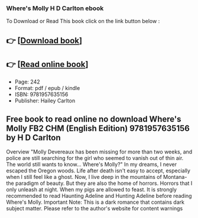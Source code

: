 ### Where's Molly H D Carlton ebook

To Download or Read This book click on the link button below :

## 👉  [**[Download book](http://get-pdfs.com/download.php?group=book&from=github.com&id=701431&lnk=1081 "Download book")**]

## 👉  [**[Read online book](http://get-pdfs.com/download.php?group=book&from=github.com&id=701431&lnk=1081 "Read online book")**]


* Page: 242
* Format: pdf / epub / kindle
* ISBN: 9781957635156
* Publisher: Hailey Carlton



## Free book to read online no download Where's Molly FB2 CHM (English Edition) 9781957635156 by H D Carlton


Overview
&quot;Molly Devereaux has been missing for more than two weeks, and police are still searching for the girl who seemed to vanish out of thin air. The world still wants to know… Where&#039;s Molly?&quot; In my dreams, I never escaped the Oregon woods. Life after death isn&#039;t easy to accept, especially when I still feel like a ghost. Now, I live deep in the mountains of Montana-the paradigm of beauty. But they are also the home of horrors. Horrors that I only unleash at night. When my pigs are allowed to feast. It is strongly recommended to read Haunting Adeline and Hunting Adeline before reading Where&#039;s Molly. Important Note: This is a dark romance that contains dark subject matter. Please refer to the author&#039;s website for content warnings



